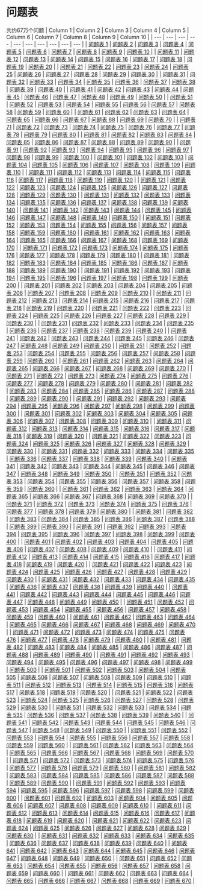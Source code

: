 # 问题表
共约67万个问题
| Column 1 | Column 2 | Column 3 | Column 4 | Column 5 | Column 6 | Column 7 | Column 8 | Column 9 | Column 10 |
| --- | --- | --- | --- | --- | --- | --- | --- | --- | --- |
| [问题表 1](./1.md) | [问题表 2](./2.md) | [问题表 3](./3.md) | [问题表 4](./4.md) | [问题表 5](./5.md) | [问题表 6](./6.md) | [问题表 7](./7.md) | [问题表 8](./8.md) | [问题表 9](./9.md) | [问题表 10](./10.md) |
| [问题表 11](./11.md) | [问题表 12](./12.md) | [问题表 13](./13.md) | [问题表 14](./14.md) | [问题表 15](./15.md) | [问题表 16](./16.md) | [问题表 17](./17.md) | [问题表 18](./18.md) | [问题表 19](./19.md) | [问题表 20](./20.md) |
| [问题表 21](./21.md) | [问题表 22](./22.md) | [问题表 23](./23.md) | [问题表 24](./24.md) | [问题表 25](./25.md) | [问题表 26](./26.md) | [问题表 27](./27.md) | [问题表 28](./28.md) | [问题表 29](./29.md) | [问题表 30](./30.md) |
| [问题表 31](./31.md) | [问题表 32](./32.md) | [问题表 33](./33.md) | [问题表 34](./34.md) | [问题表 35](./35.md) | [问题表 36](./36.md) | [问题表 37](./37.md) | [问题表 38](./38.md) | [问题表 39](./39.md) | [问题表 40](./40.md) |
| [问题表 41](./41.md) | [问题表 42](./42.md) | [问题表 43](./43.md) | [问题表 44](./44.md) | [问题表 45](./45.md) | [问题表 46](./46.md) | [问题表 47](./47.md) | [问题表 48](./48.md) | [问题表 49](./49.md) | [问题表 50](./50.md) |
| [问题表 51](./51.md) | [问题表 52](./52.md) | [问题表 53](./53.md) | [问题表 54](./54.md) | [问题表 55](./55.md) | [问题表 56](./56.md) | [问题表 57](./57.md) | [问题表 58](./58.md) | [问题表 59](./59.md) | [问题表 60](./60.md) |
| [问题表 61](./61.md) | [问题表 62](./62.md) | [问题表 63](./63.md) | [问题表 64](./64.md) | [问题表 65](./65.md) | [问题表 66](./66.md) | [问题表 67](./67.md) | [问题表 68](./68.md) | [问题表 69](./69.md) | [问题表 70](./70.md) |
| [问题表 71](./71.md) | [问题表 72](./72.md) | [问题表 73](./73.md) | [问题表 74](./74.md) | [问题表 75](./75.md) | [问题表 76](./76.md) | [问题表 77](./77.md) | [问题表 78](./78.md) | [问题表 79](./79.md) | [问题表 80](./80.md) |
| [问题表 81](./81.md) | [问题表 82](./82.md) | [问题表 83](./83.md) | [问题表 84](./84.md) | [问题表 85](./85.md) | [问题表 86](./86.md) | [问题表 87](./87.md) | [问题表 88](./88.md) | [问题表 89](./89.md) | [问题表 90](./90.md) |
| [问题表 91](./91.md) | [问题表 92](./92.md) | [问题表 93](./93.md) | [问题表 94](./94.md) | [问题表 95](./95.md) | [问题表 96](./96.md) | [问题表 97](./97.md) | [问题表 98](./98.md) | [问题表 99](./99.md) | [问题表 100](./100.md) |
| [问题表 101](./101.md) | [问题表 102](./102.md) | [问题表 103](./103.md) | [问题表 104](./104.md) | [问题表 105](./105.md) | [问题表 106](./106.md) | [问题表 107](./107.md) | [问题表 108](./108.md) | [问题表 109](./109.md) | [问题表 110](./110.md) |
| [问题表 111](./111.md) | [问题表 112](./112.md) | [问题表 113](./113.md) | [问题表 114](./114.md) | [问题表 115](./115.md) | [问题表 116](./116.md) | [问题表 117](./117.md) | [问题表 118](./118.md) | [问题表 119](./119.md) | [问题表 120](./120.md) |
| [问题表 121](./121.md) | [问题表 122](./122.md) | [问题表 123](./123.md) | [问题表 124](./124.md) | [问题表 125](./125.md) | [问题表 126](./126.md) | [问题表 127](./127.md) | [问题表 128](./128.md) | [问题表 129](./129.md) | [问题表 130](./130.md) |
| [问题表 131](./131.md) | [问题表 132](./132.md) | [问题表 133](./133.md) | [问题表 134](./134.md) | [问题表 135](./135.md) | [问题表 136](./136.md) | [问题表 137](./137.md) | [问题表 138](./138.md) | [问题表 139](./139.md) | [问题表 140](./140.md) |
| [问题表 141](./141.md) | [问题表 142](./142.md) | [问题表 143](./143.md) | [问题表 144](./144.md) | [问题表 145](./145.md) | [问题表 146](./146.md) | [问题表 147](./147.md) | [问题表 148](./148.md) | [问题表 149](./149.md) | [问题表 150](./150.md) |
| [问题表 151](./151.md) | [问题表 152](./152.md) | [问题表 153](./153.md) | [问题表 154](./154.md) | [问题表 155](./155.md) | [问题表 156](./156.md) | [问题表 157](./157.md) | [问题表 158](./158.md) | [问题表 159](./159.md) | [问题表 160](./160.md) |
| [问题表 161](./161.md) | [问题表 162](./162.md) | [问题表 163](./163.md) | [问题表 164](./164.md) | [问题表 165](./165.md) | [问题表 166](./166.md) | [问题表 167](./167.md) | [问题表 168](./168.md) | [问题表 169](./169.md) | [问题表 170](./170.md) |
| [问题表 171](./171.md) | [问题表 172](./172.md) | [问题表 173](./173.md) | [问题表 174](./174.md) | [问题表 175](./175.md) | [问题表 176](./176.md) | [问题表 177](./177.md) | [问题表 178](./178.md) | [问题表 179](./179.md) | [问题表 180](./180.md) |
| [问题表 181](./181.md) | [问题表 182](./182.md) | [问题表 183](./183.md) | [问题表 184](./184.md) | [问题表 185](./185.md) | [问题表 186](./186.md) | [问题表 187](./187.md) | [问题表 188](./188.md) | [问题表 189](./189.md) | [问题表 190](./190.md) |
| [问题表 191](./191.md) | [问题表 192](./192.md) | [问题表 193](./193.md) | [问题表 194](./194.md) | [问题表 195](./195.md) | [问题表 196](./196.md) | [问题表 197](./197.md) | [问题表 198](./198.md) | [问题表 199](./199.md) | [问题表 200](./200.md) |
| [问题表 201](./201.md) | [问题表 202](./202.md) | [问题表 203](./203.md) | [问题表 204](./204.md) | [问题表 205](./205.md) | [问题表 206](./206.md) | [问题表 207](./207.md) | [问题表 208](./208.md) | [问题表 209](./209.md) | [问题表 210](./210.md) |
| [问题表 211](./211.md) | [问题表 212](./212.md) | [问题表 213](./213.md) | [问题表 214](./214.md) | [问题表 215](./215.md) | [问题表 216](./216.md) | [问题表 217](./217.md) | [问题表 218](./218.md) | [问题表 219](./219.md) | [问题表 220](./220.md) |
| [问题表 221](./221.md) | [问题表 222](./222.md) | [问题表 223](./223.md) | [问题表 224](./224.md) | [问题表 225](./225.md) | [问题表 226](./226.md) | [问题表 227](./227.md) | [问题表 228](./228.md) | [问题表 229](./229.md) | [问题表 230](./230.md) |
| [问题表 231](./231.md) | [问题表 232](./232.md) | [问题表 233](./233.md) | [问题表 234](./234.md) | [问题表 235](./235.md) | [问题表 236](./236.md) | [问题表 237](./237.md) | [问题表 238](./238.md) | [问题表 239](./239.md) | [问题表 240](./240.md) |
| [问题表 241](./241.md) | [问题表 242](./242.md) | [问题表 243](./243.md) | [问题表 244](./244.md) | [问题表 245](./245.md) | [问题表 246](./246.md) | [问题表 247](./247.md) | [问题表 248](./248.md) | [问题表 249](./249.md) | [问题表 250](./250.md) |
| [问题表 251](./251.md) | [问题表 252](./252.md) | [问题表 253](./253.md) | [问题表 254](./254.md) | [问题表 255](./255.md) | [问题表 256](./256.md) | [问题表 257](./257.md) | [问题表 258](./258.md) | [问题表 259](./259.md) | [问题表 260](./260.md) |
| [问题表 261](./261.md) | [问题表 262](./262.md) | [问题表 263](./263.md) | [问题表 264](./264.md) | [问题表 265](./265.md) | [问题表 266](./266.md) | [问题表 267](./267.md) | [问题表 268](./268.md) | [问题表 269](./269.md) | [问题表 270](./270.md) |
| [问题表 271](./271.md) | [问题表 272](./272.md) | [问题表 273](./273.md) | [问题表 274](./274.md) | [问题表 275](./275.md) | [问题表 276](./276.md) | [问题表 277](./277.md) | [问题表 278](./278.md) | [问题表 279](./279.md) | [问题表 280](./280.md) |
| [问题表 281](./281.md) | [问题表 282](./282.md) | [问题表 283](./283.md) | [问题表 284](./284.md) | [问题表 285](./285.md) | [问题表 286](./286.md) | [问题表 287](./287.md) | [问题表 288](./288.md) | [问题表 289](./289.md) | [问题表 290](./290.md) |
| [问题表 291](./291.md) | [问题表 292](./292.md) | [问题表 293](./293.md) | [问题表 294](./294.md) | [问题表 295](./295.md) | [问题表 296](./296.md) | [问题表 297](./297.md) | [问题表 298](./298.md) | [问题表 299](./299.md) | [问题表 300](./300.md) |
| [问题表 301](./301.md) | [问题表 302](./302.md) | [问题表 303](./303.md) | [问题表 304](./304.md) | [问题表 305](./305.md) | [问题表 306](./306.md) | [问题表 307](./307.md) | [问题表 308](./308.md) | [问题表 309](./309.md) | [问题表 310](./310.md) |
| [问题表 311](./311.md) | [问题表 312](./312.md) | [问题表 313](./313.md) | [问题表 314](./314.md) | [问题表 315](./315.md) | [问题表 316](./316.md) | [问题表 317](./317.md) | [问题表 318](./318.md) | [问题表 319](./319.md) | [问题表 320](./320.md) |
| [问题表 321](./321.md) | [问题表 322](./322.md) | [问题表 323](./323.md) | [问题表 324](./324.md) | [问题表 325](./325.md) | [问题表 326](./326.md) | [问题表 327](./327.md) | [问题表 328](./328.md) | [问题表 329](./329.md) | [问题表 330](./330.md) |
| [问题表 331](./331.md) | [问题表 332](./332.md) | [问题表 333](./333.md) | [问题表 334](./334.md) | [问题表 335](./335.md) | [问题表 336](./336.md) | [问题表 337](./337.md) | [问题表 338](./338.md) | [问题表 339](./339.md) | [问题表 340](./340.md) |
| [问题表 341](./341.md) | [问题表 342](./342.md) | [问题表 343](./343.md) | [问题表 344](./344.md) | [问题表 345](./345.md) | [问题表 346](./346.md) | [问题表 347](./347.md) | [问题表 348](./348.md) | [问题表 349](./349.md) | [问题表 350](./350.md) |
| [问题表 351](./351.md) | [问题表 352](./352.md) | [问题表 353](./353.md) | [问题表 354](./354.md) | [问题表 355](./355.md) | [问题表 356](./356.md) | [问题表 357](./357.md) | [问题表 358](./358.md) | [问题表 359](./359.md) | [问题表 360](./360.md) |
| [问题表 361](./361.md) | [问题表 362](./362.md) | [问题表 363](./363.md) | [问题表 364](./364.md) | [问题表 365](./365.md) | [问题表 366](./366.md) | [问题表 367](./367.md) | [问题表 368](./368.md) | [问题表 369](./369.md) | [问题表 370](./370.md) |
| [问题表 371](./371.md) | [问题表 372](./372.md) | [问题表 373](./373.md) | [问题表 374](./374.md) | [问题表 375](./375.md) | [问题表 376](./376.md) | [问题表 377](./377.md) | [问题表 378](./378.md) | [问题表 379](./379.md) | [问题表 380](./380.md) |
| [问题表 381](./381.md) | [问题表 382](./382.md) | [问题表 383](./383.md) | [问题表 384](./384.md) | [问题表 385](./385.md) | [问题表 386](./386.md) | [问题表 387](./387.md) | [问题表 388](./388.md) | [问题表 389](./389.md) | [问题表 390](./390.md) |
| [问题表 391](./391.md) | [问题表 392](./392.md) | [问题表 393](./393.md) | [问题表 394](./394.md) | [问题表 395](./395.md) | [问题表 396](./396.md) | [问题表 397](./397.md) | [问题表 398](./398.md) | [问题表 399](./399.md) | [问题表 400](./400.md) |
| [问题表 401](./401.md) | [问题表 402](./402.md) | [问题表 403](./403.md) | [问题表 404](./404.md) | [问题表 405](./405.md) | [问题表 406](./406.md) | [问题表 407](./407.md) | [问题表 408](./408.md) | [问题表 409](./409.md) | [问题表 410](./410.md) |
| [问题表 411](./411.md) | [问题表 412](./412.md) | [问题表 413](./413.md) | [问题表 414](./414.md) | [问题表 415](./415.md) | [问题表 416](./416.md) | [问题表 417](./417.md) | [问题表 418](./418.md) | [问题表 419](./419.md) | [问题表 420](./420.md) |
| [问题表 421](./421.md) | [问题表 422](./422.md) | [问题表 423](./423.md) | [问题表 424](./424.md) | [问题表 425](./425.md) | [问题表 426](./426.md) | [问题表 427](./427.md) | [问题表 428](./428.md) | [问题表 429](./429.md) | [问题表 430](./430.md) |
| [问题表 431](./431.md) | [问题表 432](./432.md) | [问题表 433](./433.md) | [问题表 434](./434.md) | [问题表 435](./435.md) | [问题表 436](./436.md) | [问题表 437](./437.md) | [问题表 438](./438.md) | [问题表 439](./439.md) | [问题表 440](./440.md) |
| [问题表 441](./441.md) | [问题表 442](./442.md) | [问题表 443](./443.md) | [问题表 444](./444.md) | [问题表 445](./445.md) | [问题表 446](./446.md) | [问题表 447](./447.md) | [问题表 448](./448.md) | [问题表 449](./449.md) | [问题表 450](./450.md) |
| [问题表 451](./451.md) | [问题表 452](./452.md) | [问题表 453](./453.md) | [问题表 454](./454.md) | [问题表 455](./455.md) | [问题表 456](./456.md) | [问题表 457](./457.md) | [问题表 458](./458.md) | [问题表 459](./459.md) | [问题表 460](./460.md) |
| [问题表 461](./461.md) | [问题表 462](./462.md) | [问题表 463](./463.md) | [问题表 464](./464.md) | [问题表 465](./465.md) | [问题表 466](./466.md) | [问题表 467](./467.md) | [问题表 468](./468.md) | [问题表 469](./469.md) | [问题表 470](./470.md) |
| [问题表 471](./471.md) | [问题表 472](./472.md) | [问题表 473](./473.md) | [问题表 474](./474.md) | [问题表 475](./475.md) | [问题表 476](./476.md) | [问题表 477](./477.md) | [问题表 478](./478.md) | [问题表 479](./479.md) | [问题表 480](./480.md) |
| [问题表 481](./481.md) | [问题表 482](./482.md) | [问题表 483](./483.md) | [问题表 484](./484.md) | [问题表 485](./485.md) | [问题表 486](./486.md) | [问题表 487](./487.md) | [问题表 488](./488.md) | [问题表 489](./489.md) | [问题表 490](./490.md) |
| [问题表 491](./491.md) | [问题表 492](./492.md) | [问题表 493](./493.md) | [问题表 494](./494.md) | [问题表 495](./495.md) | [问题表 496](./496.md) | [问题表 497](./497.md) | [问题表 498](./498.md) | [问题表 499](./499.md) | [问题表 500](./500.md) |
| [问题表 501](./501.md) | [问题表 502](./502.md) | [问题表 503](./503.md) | [问题表 504](./504.md) | [问题表 505](./505.md) | [问题表 506](./506.md) | [问题表 507](./507.md) | [问题表 508](./508.md) | [问题表 509](./509.md) | [问题表 510](./510.md) |
| [问题表 511](./511.md) | [问题表 512](./512.md) | [问题表 513](./513.md) | [问题表 514](./514.md) | [问题表 515](./515.md) | [问题表 516](./516.md) | [问题表 517](./517.md) | [问题表 518](./518.md) | [问题表 519](./519.md) | [问题表 520](./520.md) |
| [问题表 521](./521.md) | [问题表 522](./522.md) | [问题表 523](./523.md) | [问题表 524](./524.md) | [问题表 525](./525.md) | [问题表 526](./526.md) | [问题表 527](./527.md) | [问题表 528](./528.md) | [问题表 529](./529.md) | [问题表 530](./530.md) |
| [问题表 531](./531.md) | [问题表 532](./532.md) | [问题表 533](./533.md) | [问题表 534](./534.md) | [问题表 535](./535.md) | [问题表 536](./536.md) | [问题表 537](./537.md) | [问题表 538](./538.md) | [问题表 539](./539.md) | [问题表 540](./540.md) |
| [问题表 541](./541.md) | [问题表 542](./542.md) | [问题表 543](./543.md) | [问题表 544](./544.md) | [问题表 545](./545.md) | [问题表 546](./546.md) | [问题表 547](./547.md) | [问题表 548](./548.md) | [问题表 549](./549.md) | [问题表 550](./550.md) |
| [问题表 551](./551.md) | [问题表 552](./552.md) | [问题表 553](./553.md) | [问题表 554](./554.md) | [问题表 555](./555.md) | [问题表 556](./556.md) | [问题表 557](./557.md) | [问题表 558](./558.md) | [问题表 559](./559.md) | [问题表 560](./560.md) |
| [问题表 561](./561.md) | [问题表 562](./562.md) | [问题表 563](./563.md) | [问题表 564](./564.md) | [问题表 565](./565.md) | [问题表 566](./566.md) | [问题表 567](./567.md) | [问题表 568](./568.md) | [问题表 569](./569.md) | [问题表 570](./570.md) |
| [问题表 571](./571.md) | [问题表 572](./572.md) | [问题表 573](./573.md) | [问题表 574](./574.md) | [问题表 575](./575.md) | [问题表 576](./576.md) | [问题表 577](./577.md) | [问题表 578](./578.md) | [问题表 579](./579.md) | [问题表 580](./580.md) |
| [问题表 581](./581.md) | [问题表 582](./582.md) | [问题表 583](./583.md) | [问题表 584](./584.md) | [问题表 585](./585.md) | [问题表 586](./586.md) | [问题表 587](./587.md) | [问题表 588](./588.md) | [问题表 589](./589.md) | [问题表 590](./590.md) |
| [问题表 591](./591.md) | [问题表 592](./592.md) | [问题表 593](./593.md) | [问题表 594](./594.md) | [问题表 595](./595.md) | [问题表 596](./596.md) | [问题表 597](./597.md) | [问题表 598](./598.md) | [问题表 599](./599.md) | [问题表 600](./600.md) |
| [问题表 601](./601.md) | [问题表 602](./602.md) | [问题表 603](./603.md) | [问题表 604](./604.md) | [问题表 605](./605.md) | [问题表 606](./606.md) | [问题表 607](./607.md) | [问题表 608](./608.md) | [问题表 609](./609.md) | [问题表 610](./610.md) |
| [问题表 611](./611.md) | [问题表 612](./612.md) | [问题表 613](./613.md) | [问题表 614](./614.md) | [问题表 615](./615.md) | [问题表 616](./616.md) | [问题表 617](./617.md) | [问题表 618](./618.md) | [问题表 619](./619.md) | [问题表 620](./620.md) |
| [问题表 621](./621.md) | [问题表 622](./622.md) | [问题表 623](./623.md) | [问题表 624](./624.md) | [问题表 625](./625.md) | [问题表 626](./626.md) | [问题表 627](./627.md) | [问题表 628](./628.md) | [问题表 629](./629.md) | [问题表 630](./630.md) |
| [问题表 631](./631.md) | [问题表 632](./632.md) | [问题表 633](./633.md) | [问题表 634](./634.md) | [问题表 635](./635.md) | [问题表 636](./636.md) | [问题表 637](./637.md) | [问题表 638](./638.md) | [问题表 639](./639.md) | [问题表 640](./640.md) |
| [问题表 641](./641.md) | [问题表 642](./642.md) | [问题表 643](./643.md) | [问题表 644](./644.md) | [问题表 645](./645.md) | [问题表 646](./646.md) | [问题表 647](./647.md) | [问题表 648](./648.md) | [问题表 649](./649.md) | [问题表 650](./650.md) |
| [问题表 651](./651.md) | [问题表 652](./652.md) | [问题表 653](./653.md) | [问题表 654](./654.md) | [问题表 655](./655.md) | [问题表 656](./656.md) | [问题表 657](./657.md) | [问题表 658](./658.md) | [问题表 659](./659.md) | [问题表 660](./660.md) |
| [问题表 661](./661.md) | [问题表 662](./662.md) | [问题表 663](./663.md) | [问题表 664](./664.md) | [问题表 665](./665.md) | [问题表 666](./666.md) | [问题表 667](./667.md) | [问题表 668](./668.md) | [问题表 669](./669.md) | [问题表 670](./670.md) |
